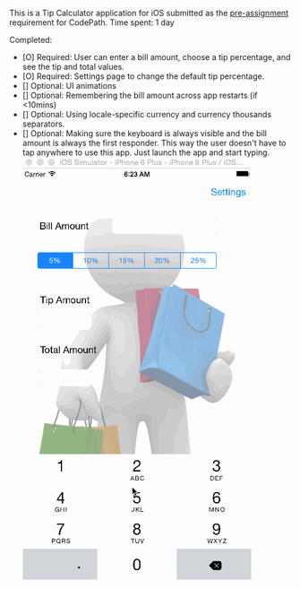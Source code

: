 
This is a Tip Calculator application for iOS submitted as the [pre-assignment](https://gist.github.com/timothy1ee/7747214) requirement for CodePath.
Time spent: 1 day

Completed:

* [O] Required: User can enter a bill amount, choose a tip percentage, and see the tip and total values.
* [O] Required: Settings page to change the default tip percentage.
* [] Optional: UI animations
* [] Optional: Remembering the bill amount across app restarts (if <10mins)
* [] Optional: Using locale-specific currency and currency thousands separators.
* [] Optional: Making sure the keyboard is always visible and the bill amount is always the first responder. This way the user doesn't have to tap anywhere to use this app. Just launch the app and start typing.
![Video Walkthrough](curtis_prework.gif)